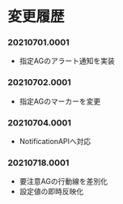 # 変更履歴
### 20210701.0001
- 指定AGのアラート通知を実装

### 20210702.0001
- 指定AGのマーカーを変更

### 20210704.0001
- NotificationAPIへ対応

### 20210718.0001
- 要注意AGの行動線を差別化
- 設定値の即時反映化
